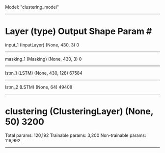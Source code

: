 Model: "clustering_model"
_________________________________________________________________
Layer (type)                 Output Shape              Param #   
=================================================================
input_1 (InputLayer)         (None, 430, 3)            0         
_________________________________________________________________
masking_1 (Masking)          (None, 430, 3)            0         
_________________________________________________________________
lstm_1 (LSTM)                (None, 430, 128)          67584     
_________________________________________________________________
lstm_2 (LSTM)                (None, 64)                49408     
_________________________________________________________________
clustering (ClusteringLayer) (None, 50)                3200      
=================================================================
Total params: 120,192
Trainable params: 3,200
Non-trainable params: 116,992
_________________________________________________________________
